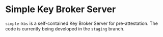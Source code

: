 # Simple Key Broker Server 

`simple-kbs` is a self-contained Key Broker Server for pre-attestation.
The code is currently being developed in the `staging` branch.

